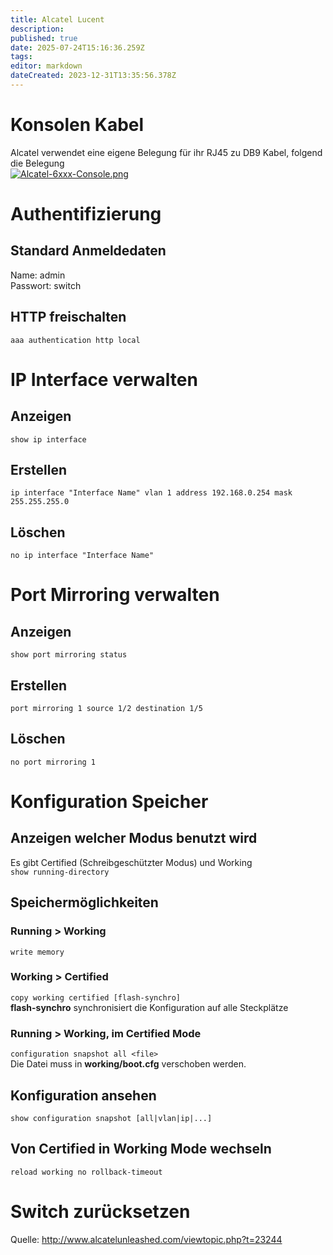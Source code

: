 ```yaml
---
title: Alcatel Lucent
description: 
published: true
date: 2025-07-24T15:16:36.259Z
tags: 
editor: markdown
dateCreated: 2023-12-31T13:35:56.378Z
---
```


# Konsolen Kabel

Alcatel verwendet eine eigene Belegung für ihr RJ45 zu DB9 Kabel, folgend die Belegung  
[![Alcatel-6xxx-Console.png](https://wiki.eidolf.de/images/1/17/Alcatel-6xxx-Console.png)](https://wiki.eidolf.de/index.php/Datei:Alcatel-6xxx-Console.png)

# Authentifizierung

## Standard Anmeldedaten

Name: admin  
Passwort: switch

## HTTP freischalten

`aaa authentication http local`

# IP Interface verwalten

## Anzeigen

`show ip interface`

## Erstellen

`ip interface "Interface Name" vlan 1 address 192.168.0.254 mask 255.255.255.0`

## Löschen

`no ip interface "Interface Name"`

# Port Mirroring verwalten

## Anzeigen

`show port mirroring status`

## Erstellen

`port mirroring 1 source 1/2 destination 1/5`

## Löschen

`no port mirroring 1`

# Konfiguration Speicher

## Anzeigen welcher Modus benutzt wird

Es gibt Certified (Schreibgeschützter Modus) und Working  
`show running-directory`

## Speichermöglichkeiten

### Running > Working

`write memory`

### Working > Certified

`copy working certified [flash-synchro]`  
**flash-synchro** synchronisiert die Konfiguration auf alle Steckplätze

### Running > Working, im Certified Mode

`configuration snapshot all <file>`  
Die Datei muss in **working/boot.cfg** verschoben werden.

## Konfiguration ansehen

`show configuration snapshot [all|vlan|ip|...]`

## Von Certified in Working Mode wechseln

`reload working no rollback-timeout`

# Switch zurücksetzen

Quelle:
http://www.alcatelunleashed.com/viewtopic.php?t=23244